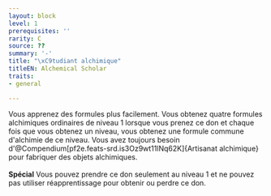 ```yaml
---
layout: block
level: 1
prerequisites: ''
rarity: C
source: ??
summary: '-'
title: "\xC9tudiant alchimique"
titleEN: Alchemical Scholar
traits:
- general

---
```


<p><span id="ctl00_MainContent_DetailedOutput">Vous apprenez des formules plus facilement. Vous obtenez quatre formules alchimiques ordinaires de niveau  1 lorsque vous prenez ce don et chaque fois que  vous obtenez un niveau, vous obtenez une formule commune d'alchimie de ce niveau. Vous avez toujours besoin d'@Compendium[pf2e.feats-srd.is3Oz9wt11lNq62K]{Artisanat alchimique} pour fabriquer des objets alchimiques.<br><br><strong>Spécial</strong> Vous pouvez prendre ce don seulement au niveau 1 et ne pouvez pas utiliser réapprentissage pour obtenir ou perdre ce don.&nbsp;</span></p>
